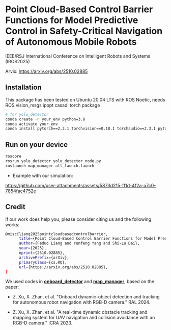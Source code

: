 # Point Cloud-Based Control Barrier Functions for Model Predictive Control in Safety-Critical Navigation of Autonomous Mobile Robots

IEEE/RSJ International Conference on Intelligent Robots and Systems (IROS2025)

Arvix: https://arxiv.org/abs/2510.02885

## Installation
This package has been tested on Ubuntu 20.04 LTS with ROS Noetic, needs ROS vision_msgs ipopt casadi torch package

```bash
# for yolo_detector
conda create -n your_env python=3.8
conda activate your_env
conda install pytorch==2.3.1 torchvision==0.18.1 torchaudio==2.3.1 pytorch-cuda=12.1 -c pytorch -c nvidia
```


## Run on your device

```bash
roscore
rosrun yolo_detector yolo_detector_node.py
roslaunch map_manager all_launch.launch
```

- Example with our simulation:


https://github.com/user-attachments/assets/5873d215-ff1d-4f2a-a7c0-7854fac4752e


  

## Credit

If our work does help you, please consider citing us and the following works:

```bash
@misc{liang2025pointcloudbasedcontrolbarrier,
      title={Point Cloud-Based Control Barrier Functions for Model Predictive Control in Safety-Critical Navigation of Autonomous Mobile Robots}, 
      author={Faduo Liang and Yunfeng Yang and Shi-Lu Dai},
      year={2025},
      eprint={2510.02885},
      archivePrefix={arXiv},
      primaryClass={cs.RO},
      url={https://arxiv.org/abs/2510.02885}, 
}
```

We used codes in **[onboard_detector](https://github.com/Zhefan-Xu/onboard_detector)** and **[map_manager](https://github.com/Zhefan-Xu/map_manager)**, based on the paper:

- Z. Xu, X. Zhan, et al. "Onboard dynamic-object detection and tracking for autonomous robot navigation with RGB-D camera." RAL 2024.

- Z. Xu, X. Zhan, et al. "A real-time dynamic obstacle tracking and mapping system for UAV navigation and collision avoidance with an RGB-D camera." ICRA 2023.


